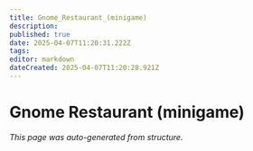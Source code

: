```yaml
---
title: Gnome_Restaurant_(minigame)
description: 
published: true
date: 2025-04-07T11:20:31.222Z
tags: 
editor: markdown
dateCreated: 2025-04-07T11:20:28.921Z
---
```


# Gnome Restaurant (minigame)

*This page was auto-generated from structure.*
